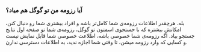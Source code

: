 
### آیا رزومه من تو گوگل هم میاد؟ ###
بله. هرچقدر اطلاعات رزومه‌ی شما کامل‌تر باشه و افراد بیشتری شما رو دنبال کنن، امکانش بیشتره که با جستجوی اسمتون تو گوگل، رزومه‌ی شما تو صفحه اول نتایج جستجو بیاد. اگه رزومه‌ی شما خصوصی باشه، اطلاعت خصوصی شما قابل نمایش نیست و کسایی که وارد رزومه میشن، تا وقتی شما اجازه ندید، به اطلاعات دسترسی ندارن.
